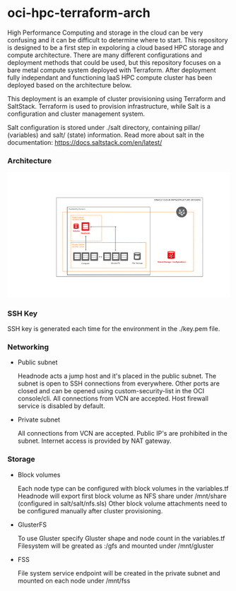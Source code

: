 # oci-hpc-terraform-arch
High Performance Computing and storage in the cloud can be very confusing and it can be difficult to determine where to start. This repository is designed to be a first step in expoloring a cloud based HPC storage and compute architecture. There are many different configurations and deployment methods that could be used, but this repository focuses on a bare metal compute system deployed with Terraform. After deployment fully independant and functioning IaaS HPC compute cluster has been deployed based on the architecture below.

This deployment is an example of cluster provisioning using Terraform and SaltStack. Terraform is used to provision infrastructure, while Salt is a configuration and cluster management system. 

Salt configuration is stored under ./salt directory, containing pillar/ (variables) and salt/ (state) information. Read more about salt in the documentation: https://docs.saltstack.com/en/latest/



### Architecture

![Architecture](images/architecture.png)

### SSH Key
  
SSH key is generated each time for the environment in the ./key.pem file. 


### Networking 

- Public subnet

  Headnode acts a jump host and it's placed in the public subnet. The subnet is open to SSH connections from everywhere. Other ports are closed and can be opened using custom-security-list in the OCI console/cli. 
  All connections from VCN are accepted. Host firewall service is disabled by default. 

- Private subnet
  
  All connections from VCN are accepted. Public IP's are prohibited in the subnet. Internet access is provided by NAT gateway. 

### Storage

- Block volumes

  Each node type can be configured with block volumes in the variables.tf
  Headnode will export first block volume as NFS share under /mnt/share (configured in salt/salt/nfs.sls)
  Other block volume attachments need to be configured manually after cluster provisioning. 

- GlusterFS 

  To use Gluster specify Gluster shape and node count in the variables.tf
  Filesystem will be greated as :/gfs and mounted under /mnt/gluster

- FSS
  
  File system service endpoint will be created in the private subnet and mounted on each node under /mnt/fss
